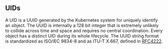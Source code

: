 ## UIDs

A UID is a UUID generated by the Kubernetes system for uniquely identify an
object. The UUID is internally a 128 bit integer that is extremely unlikely to
collide across time and space and requires no central coordination.
Every object has a distinct UID during its whole lifecycle. The UUID
string format is standardized as ISO/IEC 9834-8 and as ITU-T X.667,
defined in <a href="http://www.ietf.org/rfc/rfc4122.txt" target="_blank">
RFC4222</a>.
